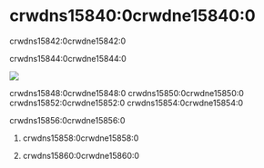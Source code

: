 # crwdns15840:0crwdne15840:0

crwdns15842:0crwdne15842:0

crwdns15844:0crwdne15844:0

![](crwdns15846:0crwdne15846:0)

crwdns15848:0crwdne15848:0 crwdns15850:0crwdne15850:0 crwdns15852:0crwdne15852:0 crwdns15854:0crwdne15854:0

crwdns15856:0crwdne15856:0
1. crwdns15858:0crwdne15858:0

2. crwdns15860:0crwdne15860:0

